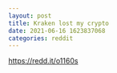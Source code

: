 ```yaml
--- 
layout: post 
title: Kraken lost my crypto 
date: 2021-06-16 1623837068 
categories: reddit 
--- 
```

https://redd.it/o1160s